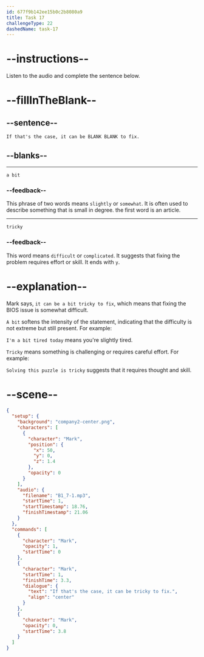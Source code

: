 ```yaml
---
id: 677f9b142ee15b0c2b8080a9
title: Task 17
challengeType: 22
dashedName: task-17
---
```


<!-- (audio) Mark: If that's the case, it can be a bit tricky to fix. -->

# --instructions--

Listen to the audio and complete the sentence below.

# --fillInTheBlank--

## --sentence--

`If that's the case, it can be BLANK BLANK to fix.`

## --blanks--

---

`a bit`

### --feedback--

This phrase of two words means `slightly` or `somewhat`. It is often used to describe something that is small in degree. the first word is an article.

---

`tricky`

### --feedback--

This word means `difficult` or `complicated`. It suggests that fixing the problem requires effort or skill. It ends with `y`.

# --explanation--

Mark says, `it can be a bit tricky to fix`, which means that fixing the BIOS issue is somewhat difficult.

`A bit` softens the intensity of the statement, indicating that the difficulty is not extreme but still present. For example:

`I'm a bit tired today` means you're slightly tired.

`Tricky` means something is challenging or requires careful effort. For example:

`Solving this puzzle is tricky` suggests that it requires thought and skill.

# --scene--

```json
{
  "setup": {
    "background": "company2-center.png",
    "characters": [
      {
        "character": "Mark",
        "position": {
          "x": 50,
          "y": 0,
          "z": 1.4
        },
        "opacity": 0
      }
    ],
    "audio": {
      "filename": "B1_7-1.mp3",
      "startTime": 1,
      "startTimestamp": 18.76,
      "finishTimestamp": 21.06
    }
  },
  "commands": [
    {
      "character": "Mark",
      "opacity": 1,
      "startTime": 0
    },
    {
      "character": "Mark",
      "startTime": 1,
      "finishTime": 3.3,
      "dialogue": {
        "text": "If that's the case, it can be tricky to fix.",
        "align": "center"
      }
    },
    {
      "character": "Mark",
      "opacity": 0,
      "startTime": 3.8
    }
  ]
}
```
